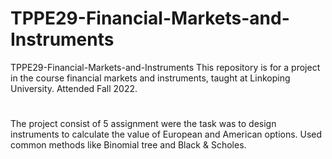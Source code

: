 # TPPE29-Financial-Markets-and-Instruments
TPPE29-Financial-Markets-and-Instruments This repository is for a project in the course financial markets and instruments, 
taught at Linkoping University. Attended Fall 2022.

#
The project consist of 5 assignment were the task was to design instruments to calculate the value of European and American options.
Used common methods like Binomial tree and Black & Scholes.
